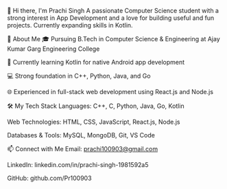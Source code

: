 👋 Hi there, I'm Prachi Singh
A passionate Computer Science student with a strong interest in App Development and a love for building useful and fun projects. Currently expanding skills in Kotlin.

🚀 About Me
🎓 Pursuing B.Tech in Computer Science & Engineering at Ajay Kumar Garg Engineering College

🌱 Currently learning Kotlin for native Android app development

💻 Strong foundation in C++, Python, Java, and Go

🌐 Experienced in full-stack web development using React.js and Node.js

🛠️ My Tech Stack
Languages: C++, C, Python, Java, Go, Kotlin

Web Technologies: HTML, CSS, JavaScript, React.js, Node.js

Databases & Tools: MySQL, MongoDB, Git, VS Code

📫 Connect with Me
Email: prachi100903@gmail.com

LinkedIn: linkedin.com/in/prachi-singh-1981592a5

GitHub: github.com/Pr100903
